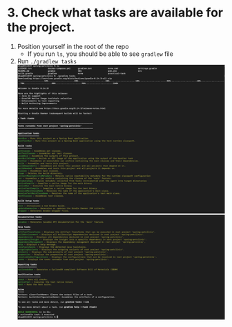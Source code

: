 # 3. Check what tasks are available for the project.

1. Position yourself in the root of the repo
    * If you run `ls`, you should be able to see `gradlew` file
2. Run `./gradlew tasks`
![Screenshot](./1.png)
![Screenshot](./2.png)